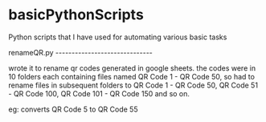 # basicPythonScripts
Python scripts that I have used for automating various basic tasks


renameQR.py ------------------------------

wrote it to rename qr codes generated in google sheets. the codes were in 10 folders each containing files named QR Code 1 - QR Code 50, so had to rename files in subsequent folders to QR Code 1 - QR Code 50, QR Code 51 - QR Code 100, QR Code 101 - QR Code 150 and so on.

eg: converts QR Code 5 to QR Code 55
